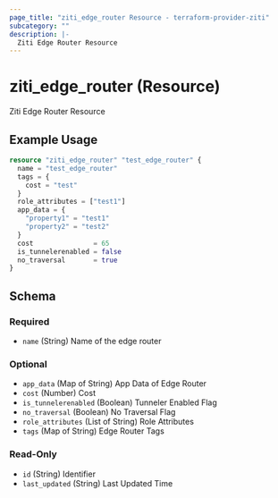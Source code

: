 ```yaml
---
page_title: "ziti_edge_router Resource - terraform-provider-ziti"
subcategory: ""
description: |-
  Ziti Edge Router Resource
---
```


# ziti_edge_router (Resource)

Ziti Edge Router Resource

## Example Usage

```terraform
resource "ziti_edge_router" "test_edge_router" {
  name = "test_edge_router"
  tags = {
    cost = "test"
  }
  role_attributes = ["test1"]
  app_data = {
    "property1" = "test1"
    "property2" = "test2"
  }
  cost               = 65
  is_tunnelerenabled = false
  no_traversal       = true
}
```

<!-- schema generated by tfplugindocs -->
## Schema

### Required

- `name` (String) Name of the edge router

### Optional

- `app_data` (Map of String) App Data of Edge Router
- `cost` (Number) Cost
- `is_tunnelerenabled` (Boolean) Tunneler Enabled Flag
- `no_traversal` (Boolean) No Traversal Flag
- `role_attributes` (List of String) Role Attributes
- `tags` (Map of String) Edge Router Tags

### Read-Only

- `id` (String) Identifier
- `last_updated` (String) Last Updated Time

